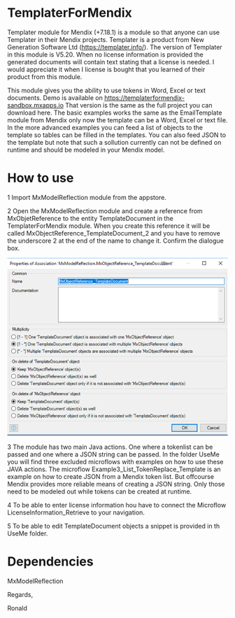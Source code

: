 # TemplaterForMendix
Templater module for Mendix (+7.18.1) is a module so that anyone can use Templater in their Mendix projects.
Templater is a product from New Generation Software Ltd (https://templater.info/). The version of Templater in this module is V5.20. When no license information is provided the generated documents will contain text stating that a license is needed. I would appreciate it when I license is bought that you learned of their product from this module.

This module gives you the ability to use tokens in Word, Excel or text documents. Demo is available on https://templaterformendix-sandbox.mxapps.io That version is the same as the full project you can download here. 
The basic examples works the same as the EmailTemplate module from Mendix only now the template can be a Word, Excel or text file. In the more advanced examples you can feed a list of objects to the template so tables can be filled in the templates. You can also feed JSON to the template but note that such a sollution currently can not be defined on runtime and should be modeled in your Mendix model. 

# How to use
1 Import MxModelReflection module from the appstore.

2 Open the MxModelReflection module and create a reference from MxObjetReference to the entity TemplateDocument in the TemplaterForMendix module. When you create this reference it will be called MxObjectReference_TemplateDocument_2 and you have to remove the underscore 2 at the end of the name to change it. Confirm the dialogue box.

![alt text](https://github.com/RCatersels/TemplaterForMendix/blob/master/MxObjectReference_TemplateDocument.png "Reference properties1")

3 The module has two main Java actions. One where a tokenlist can be passed and one where a JSON string can be passed. In the folder UseMe you will find three excluded microflows with examples on how to use these JAVA actions. The microflow Example3_List_TokenReplace_Template is an example on how to create JSON from a Mendix token list. But offcourse Mendix provides more reliable means of creating a JSON string. Only those need to be modeled out while tokens can be created at runtime.

4 To be able to enter license information hou have to connect the Microflow LicenseInformation_Retrieve to your navigation.

5 To be able to edit TemplateDocument objects a snippet is provided in th UseMe folder.

# Dependencies
MxModelReflection

Regards,

Ronald

